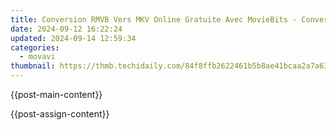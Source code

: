 ```yaml
---
title: Conversion RMVB Vers MKV Online Gratuite Avec MovieBits - Convertissez Facilement Vos Fichiers Vidéo
date: 2024-09-12 16:22:24
updated: 2024-09-14 12:59:34
categories:
  - movavi
thumbnail: https://thmb.techidaily.com/84f8ffb2622461b5b8ae41bcaa2a7a63b43c8ca478ec4a5288c1fa6d62881340.jpg
---
```


{{post-main-content}}

<ins class="adsbygoogle"
     style="display:block"
     data-ad-format="autorelaxed"
     data-ad-client="ca-pub-7571918770474297"
     data-ad-slot="1223367746"></ins>

{{post-assign-content}}

<ins class="adsbygoogle"
     style="display:block"
     data-ad-client="ca-pub-7571918770474297"
     data-ad-slot="8358498916"
     data-ad-format="auto"
     data-full-width-responsive="true"></ins>
